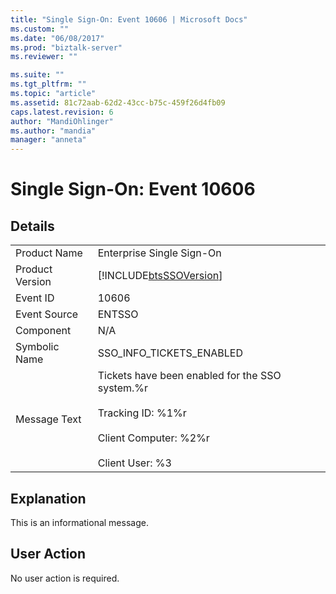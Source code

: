 ```yaml
---
title: "Single Sign-On: Event 10606 | Microsoft Docs"
ms.custom: ""
ms.date: "06/08/2017"
ms.prod: "biztalk-server"
ms.reviewer: ""

ms.suite: ""
ms.tgt_pltfrm: ""
ms.topic: "article"
ms.assetid: 81c72aab-62d2-43cc-b75c-459f26d4fb09
caps.latest.revision: 6
author: "MandiOhlinger"
ms.author: "mandia"
manager: "anneta"
---
```

# Single Sign-On: Event 10606
## Details  
  
|                 |                                                                                                                                             |
|-----------------|---------------------------------------------------------------------------------------------------------------------------------------------|
|  Product Name   |                                                          Enterprise Single Sign-On                                                          |
| Product Version |                                         [!INCLUDE[btsSSOVersion](../includes/btsssoversion-md.md)]                                          |
|    Event ID     |                                                                    10606                                                                    |
|  Event Source   |                                                                   ENTSSO                                                                    |
|    Component    |                                                                     N/A                                                                     |
|  Symbolic Name  |                                                          SSO_INFO_TICKETS_ENABLED                                                           |
|  Message Text   | Tickets have been enabled for the SSO system.%r<br /><br /> Tracking ID: %1%r<br /><br /> Client Computer: %2%r<br /><br /> Client User: %3 |
  
## Explanation  
 This is an informational message.  
  
## User Action  
 No user action is required.